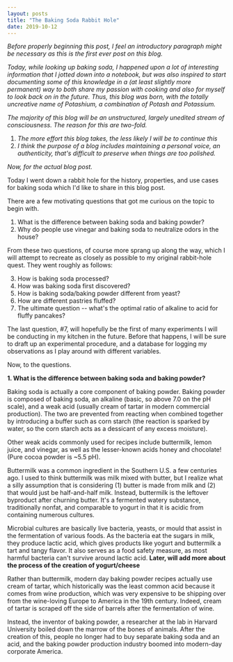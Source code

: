 ```yaml
---
layout: posts
title: "The Baking Soda Rabbit Hole"
date: 2019-10-12
---
```


*Before properly beginning this post, I feel an introductory paragraph might be necessary as this is the first ever post on this blog.*

*Today, while looking up baking soda, I happened upon a lot of interesting information that I jotted down into a notebook, but was also inspired to start documenting some of this knowledge in a (at least slightly more permanent) way to both share my passion with cooking and also for myself to look back on in the future. Thus, this blog was born, with the totally uncreative name of Potashium, a combination of Potash and Potassium.*

*The majority of this blog will be an unstructured, largely unedited stream of consciousness. The reason for this are two-fold.*

1. *The more effort this blog takes, the less likely I will be to continue this*
2. *I think the purpose of a blog includes maintaining a personal voice, an authenticity, that's difficult to preserve when things are too polished.*

*Now, for the actual blog post.*

Today I went down a rabbit hole for the history, properties, and use cases for baking soda which I'd like to share in this blog post.

There are a few motivating questions that got me curious on the topic to begin with.

1. What is the difference between baking soda and baking powder?
2. Why do people use vinegar and baking soda to neutralize odors in the house?

From these two questions, of course more sprang up along the way, which I will attempt to recreate as closely as possible to my original rabbit-hole quest. They went roughly as follows:

3. How is baking soda processed?
4. How was baking soda first discovered?
5. How is baking soda/baking powder different from yeast?
6. How are different pastries fluffed?
7. The ultimate question -- what's the optimal ratio of alkaline to acid for fluffy pancakes? 

The last question, #7, will hopefully be the first of many experiments I will be conducting in my kitchen in the future. Before that happens, I will be sure to draft up an experimental procedure, and a database for logging my observations as I play around with different variables.

Now, to the questions.

**1. What is the difference between baking soda and baking powder?**

Baking soda is actually a core component of baking powder. Baking powder is composed of baking soda, an alkaline (basic, so above 7.0 on the pH scale), and a weak acid (usually cream of tartar in modern commercial production). The two are prevented from reacting when combined together by introducing a buffer such as corn starch (the reaction is sparked by water, so the corn starch acts as a dessicant of any excess moisture).

Other weak acids commonly used for recipes include buttermilk, lemon juice, and vinegar, as well as the lesser-known acids honey and chocolate! (Pure cocoa powder is ~5.5 pH). 

Buttermilk was a common ingredient in the Southern U.S. a few centuries ago. I used to think buttermilk was milk mixed with butter, but I realize what a silly assumption that is considering (1) butter is made from milk and (2) that would just be half-and-half milk. Instead, buttermilk is the leftover byproduct after churning butter. It's a fermented watery substance, traditionally nonfat, and comparable to yogurt in that it is acidic from containing numerous cultures. 

Microbial cultures are basically live bacteria, yeasts, or mould that assist in the fermentation of various foods. As the bacteria eat the sugars in milk, they produce lactic acid, which gives products like yogurt and buttermilk a tart and tangy flavor. It also serves as a food safety measure, as most harmful bacteria can't survive around lactic acid. **Later, will add more about the process of the creation of yogurt/cheese**

Rather than buttermilk, modern day baking powder recipes actually use cream of tartar, which historically was the least common acid because it comes from wine production, which was very expensive to be shipping over from the wine-loving Europe to America in the 19th century. Indeed, cream of tartar is scraped off the side of barrels after the fermentation of wine.

Instead, the inventor of baking powder, a researcher at the lab in Harvard University boiled down the marrow of the bones of animals. After the creation of this, people no longer had to buy separate baking soda and an acid, and the baking powder production industry boomed into modern-day corporate America.
